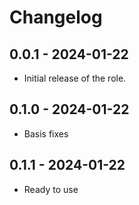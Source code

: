 # Changelog

## 0.0.1 - 2024-01-22
- Initial release of the role.

## 0.1.0 - 2024-01-22
- Basis fixes

## 0.1.1 - 2024-01-22
- Ready to use
